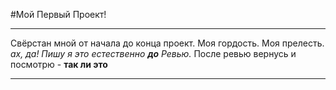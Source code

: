 #Мой Первый Проект!

___________________________________
Свёрстан мной от начала до конца проект. Моя гордость. Моя прелесть.
*ах, да! Пишу я это естественно **до** Ревью.* После ревью вернусь и посмотрю - **так ли это**


___________________________________

